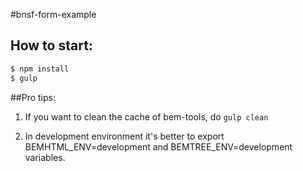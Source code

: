 #bnsf-form-example

## How to start:

```bash
$ npm install
$ gulp
```

##Pro tips:

1. If you want to clean the cache of bem-tools, do `gulp clean`

2. In development environment it's better to export BEMHTML_ENV=development and BEMTREE_ENV=development variables.
